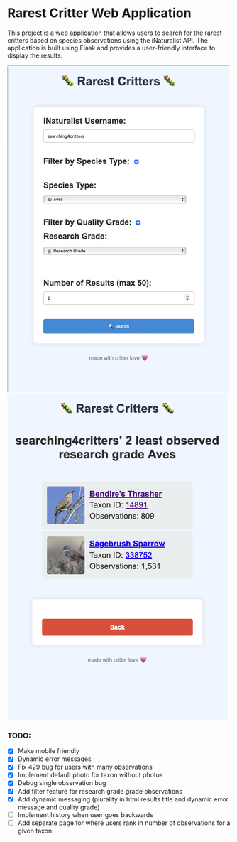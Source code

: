 # Rarest Critter Web Application

This project is a web application that allows users to search for the rarest critters based on species observations using the iNaturalist API. The application is built using Flask and provides a user-friendly interface to display the results.

![alt text](https://github.com/m3lmark/rarest_critter_webapp/blob/main/web_app_screenshots/input.png?raw=true)
![alt text](https://github.com/m3lmark/rarest_critter_webapp/blob/main/web_app_screenshots/output.png?raw=true)

### TODO:
 - [x] Make mobile friendly
 - [x] Dynamic error messages
 - [x] Fix 429 bug for users with many observations
 - [x] Implement default photo for taxon without photos
 - [x] Debug single observation bug
 - [x] Add filter feature for research grade grade observations
 - [x] Add dynamic messaging (plurality in html results title and dynamic error message and quality grade)
 - [ ] Implement history when user goes backwards
 - [ ] Add separate page for where users rank in number of observations for a given taxon